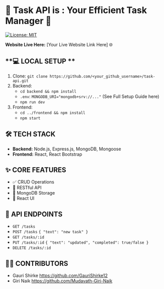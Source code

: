 # 🚀 Task API is : Your Efficient Task Manager 📝

[![License: MIT](https://img.shields.io/badge/License-MIT-yellow.svg)](https://opensource.org/licenses/MIT)

**Website Live Here:** [Your Live Website Link Here] 🌐

## **💻 LOCAL SETUP **

1.  Clone: `git clone https://github.com/<your_github_username>/task-api.git`
2.  Backend:
    *   `cd backend && npm install`
    *   `.env`: `MONGODB_URI="mongodb+srv://..."` (See Full Setup Guide here)
    *   `npm run dev`
3.  Frontend:
    *   `cd ../frontend && npm install`
    *   `npm start`

## **🛠️ TECH STACK**

*   **Backend:** Node.js, Express.js, MongoDB, Mongoose
*   **Frontend:** React, React Bootstrap

## **✨ CORE FEATURES**

*   ✅ CRUD Operations
*   📡 RESTful API
*   💾 MongoDB Storage
*   🎨 React UI

## **📡 API ENDPOINTS**

*   `GET /tasks`
*   `POST /tasks` `{ "text": "new task" }`
*   `GET /tasks/:id`
*   `PUT /tasks/:id` `{ "text": "updated", "completed": true/false }`
*   `DELETE /tasks/:id`

## **🧑‍💻 CONTRIBUTORS**

*   Gauri Shirke https://github.com/GauriShirke12
*   Giri Naik https://github.com/Mudavath-Giri-Naik

